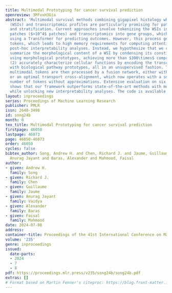 ```yaml
---
title: Multimodal Prototyping for cancer survival prediction
openreview: 3MfvxH3Gia
abstract: 'Multimodal survival methods combining gigapixel histology whole-slide images
  (WSIs) and transcriptomic profiles are particularly promising for patient prognostication
  and stratification. Current approaches involve tokenizing the WSIs into smaller
  patches ($>10^4$ patches) and transcriptomics into gene groups, which are then integrated
  using a Transformer for predicting outcomes. However, this process generates many
  tokens, which leads to high memory requirements for computing attention and complicates
  post-hoc interpretability analyses. Instead, we hypothesize that we can: (1) effectively
  summarize the morphological content of a WSI by condensing its constituting tokens
  using morphological prototypes, achieving more than $300\times$ compression; and
  (2) accurately characterize cellular functions by encoding the transcriptomic profile
  with biological pathway prototypes, all in an unsupervised fashion. The resulting
  multimodal tokens are then processed by a fusion network, either with a Transformer
  or an optimal transport cross-alignment, which now operates with a small and fixed
  number of tokens without approximations. Extensive evaluation on six cancer types
  shows that our framework outperforms state-of-the-art methods with much less computation
  while unlocking new interpretability analyses. The code is available at https://github.com/mahmoodlab/MMP.'
layout: inproceedings
series: Proceedings of Machine Learning Research
publisher: PMLR
issn: 2640-3498
id: song24b
month: 0
tex_title: Multimodal Prototyping for cancer survival prediction
firstpage: 46050
lastpage: 46073
page: 46050-46073
order: 46050
cycles: false
bibtex_author: Song, Andrew H. and Chen, Richard J. and Jaume, Guillaume and Vaidya,
  Anurag Jayant and Baras, Alexander and Mahmood, Faisal
author:
- given: Andrew H.
  family: Song
- given: Richard J.
  family: Chen
- given: Guillaume
  family: Jaume
- given: Anurag Jayant
  family: Vaidya
- given: Alexander
  family: Baras
- given: Faisal
  family: Mahmood
date: 2024-07-08
address:
container-title: Proceedings of the 41st International Conference on Machine Learning
volume: '235'
genre: inproceedings
issued:
  date-parts:
  - 2024
  - 7
  - 8
pdf: https://proceedings.mlr.press/v235/song24b/song24b.pdf
extras: []
# Format based on Martin Fenner's citeproc: https://blog.front-matter.io/posts/citeproc-yaml-for-bibliographies/
---
```

